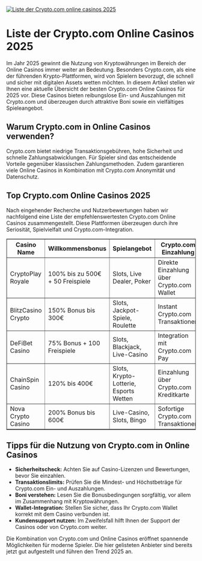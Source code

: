 [![Liste der Crypto.com online casinos 2025](https://123-caf.pages.dev/gitsignup.png)](https://vrmoo.ru/Bt82HjjY)

<h1>Liste der Crypto.com Online Casinos 2025</h1>  <p>Im Jahr 2025 gewinnt die Nutzung von Kryptowährungen im Bereich der Online Casinos immer weiter an Bedeutung. Besonders Crypto.com, als eine der führenden Krypto-Plattformen, wird von Spielern bevorzugt, die schnell und sicher mit digitalen Assets wetten möchten. In diesem Artikel stellen wir Ihnen eine aktuelle Übersicht der besten Crypto.com Online Casinos für 2025 vor. Diese Casinos bieten reibungslose Ein- und Auszahlungen mit Crypto.com und überzeugen durch attraktive Boni sowie ein vielfältiges Spieleangebot.</p>  <h2>Warum Crypto.com in Online Casinos verwenden?</h2> <p>Crypto.com bietet niedrige Transaktionsgebühren, hohe Sicherheit und schnelle Zahlungsabwicklungen. Für Spieler sind das entscheidende Vorteile gegenüber klassischen Zahlungsmethoden. Zudem garantieren viele Online Casinos in Kombination mit Crypto.com Anonymität und Datenschutz.</p>  <h2>Top Crypto.com Online Casinos 2025</h2> <p>Nach eingehender Recherche und Nutzerbewertungen haben wir nachfolgend eine Liste der empfehlenswertesten Crypto.com Online Casinos zusammengestellt. Diese Plattformen überzeugen durch ihre Seriosität, Spielvielfalt und Crypto.com-Integration.</p>  <table border="1" cellpadding="10" cellspacing="0" style="border-collapse: collapse; width: 100%;">   <thead>     <tr>       <th>Casino Name</th>       <th>Willkommensbonus</th>       <th>Spielangebot</th>       <th>Crypto.com Einzahlung</th>       <th>Besonderheiten</th>     </tr>   </thead>   <tbody>     <tr>       <td>CryptoPlay Royale</td>       <td>100% bis zu 500€ + 50 Freispiele</td>       <td>Slots, Live Dealer, Poker</td>       <td>Direkte Einzahlung über Crypto.com Wallet</td>       <td>VIP-Programm, schnelle Auszahlungen</td>     </tr>     <tr>       <td>BlitzCasino Crypto</td>       <td>150% Bonus bis 300€</td>       <td>Slots, Jackpot-Spiele, Roulette</td>       <td>Instant Crypto.com Transaktionen</td>       <td>Mobile App, mehrsprachiger Support</td>     </tr>     <tr>       <td>DeFiBet Casino</td>       <td>75% Bonus + 100 Freispiele</td>       <td>Slots, Blackjack, Live-Casino</td>       <td>Integration mit Crypto.com Pay</td>       <td>Niedrige Gebühren, schnelle Verifizierung</td>     </tr>     <tr>       <td>ChainSpin Casino</td>       <td>120% bis 400€</td>       <td>Slots, Krypto-Lotterie, Esports Wetten</td>       <td>Einzahlung über Crypto.com Kreditkarte</td>       <td>Innovative Blockchain-Spiele</td>     </tr>     <tr>       <td>Nova Crypto Casino</td>       <td>200% Bonus bis 600€</td>       <td>Live-Casino, Slots, Bingo</td>       <td>Sofortige Crypto.com Transaktionen</td>       <td>Cashback, 24/7 Support</td>     </tr>   </tbody> </table>  <h2>Tipps für die Nutzung von Crypto.com in Online Casinos</h2> <ul>   <li><strong>Sicherheitscheck:</strong> Achten Sie auf Casino-Lizenzen und Bewertungen, bevor Sie einzahlen.</li>   <li><strong>Transaktionslimits:</strong> Prüfen Sie die Mindest- und Höchstbeträge für Crypto.com Ein- und Auszahlungen.</li>   <li><strong>Boni verstehen:</strong> Lesen Sie die Bonusbedingungen sorgfältig, vor allem im Zusammenhang mit Kryptowährungen.</li>   <li><strong>Wallet-Integration:</strong> Stellen Sie sicher, dass Ihr Crypto.com Wallet korrekt mit dem Casino verbunden ist.</li>   <li><strong>Kundensupport nutzen:</strong> Im Zweifelsfall hilft Ihnen der Support der Casinos oder von Crypto.com weiter.</li> </ul>  <p>Die Kombination von Crypto.com und Online Casinos eröffnet spannende Möglichkeiten für moderne Spieler. Die hier gelisteten Anbieter sind bereits jetzt gut aufgestellt und führen den Trend 2025 an.</p>